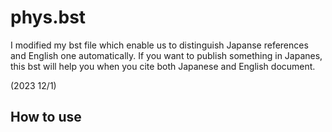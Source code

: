# phys.bst

I modified my bst file which enable us to distinguish Japanse references and English one automatically. If you want to publish something in Japanes, this bst will help you when you cite both Japanese and English document.

(2023 12/1)

## How to use
